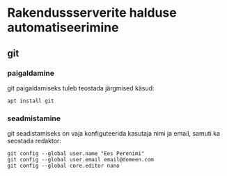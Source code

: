 # Rakendussserverite halduse automatiseerimine
## git
### paigaldamine
git paigaldamiseks tuleb teostada järgmised käsud:
```
apt install git
```
### seadmistamine
git seadistamiseks on vaja konfiguteerida kasutaja nimi ja email, samuti ka seostada redaktor:
```
git config --global user.name "Ees Perenimi"
git config --global user.email email@domeen.com
git config --global core.editor nano
```
